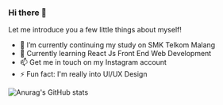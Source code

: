 ### Hi there 👋
Let me introduce you a few little things about myself!

<!-- **RayNanta/RayNanta** is a ✨ _special_ ✨ repository because its `README.md` (this file) appears on your GitHub profile.

Here are some ideas to get you started: -->

- :school_satchel: I’m currently continuing my study on SMK Telkom Malang
- 🌱 Currently learning React Js Front End Web Development
- 📫 Get me in touch on my Instagram account
- ⚡ Fun fact: I'm really into UI/UX Design

![Anurag's GitHub stats](https://github-readme-stats.vercel.app/api?username=RayNanta&show_icons=true&theme=onedark)

